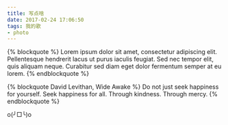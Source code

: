 ```yaml
---
title: 写点啥
date: 2017-02-24 17:06:50
tags: 我的歌
- photo
---
```

{% blockquote %}
Lorem ipsum dolor sit amet, consectetur adipiscing elit. Pellentesque hendrerit lacus ut purus iaculis feugiat. Sed nec tempor elit, quis aliquam neque. Curabitur sed diam eget dolor fermentum semper at eu lorem.
{% endblockquote %}

{% blockquote David Levithan, Wide Awake %}
Do not just seek happiness for yourself. Seek happiness for all. Through kindness. Through mercy.
{% endblockquote %}

o(╯□╰)o